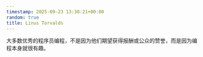 ```yaml
---
timestamp: 2025-09-23 13:30:21+00:00
random: true
title: Linus Torvalds
---
```


大多数优秀的程序员编程，不是因为他们期望获得报酬或公众的赞誉，而是因为编程本身就很有趣。